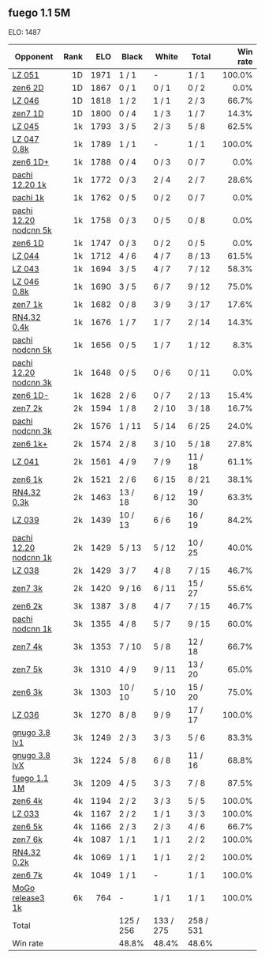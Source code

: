 ## fuego 1.1 5M ##

ELO: 1487

Opponent | Rank | ELO | Black | White | Total | Win rate
---------|-----:|----:|-------|-------|-------|-------:
[LZ 051](LZ%20051.md) | 1D | 1971 | 1 / 1 | - | 1 / 1 | 100.0%
[zen6 2D](zen6%202D.md) | 1D | 1867 | 0 / 1 | 0 / 1 | 0 / 2 | 0.0%
[LZ 046](LZ%20046.md) | 1D | 1818 | 1 / 2 | 1 / 1 | 2 / 3 | 66.7%
[zen7 1D](zen7%201D.md) | 1D | 1800 | 0 / 4 | 1 / 3 | 1 / 7 | 14.3%
[LZ 045](LZ%20045.md) | 1k | 1793 | 3 / 5 | 2 / 3 | 5 / 8 | 62.5%
[LZ 047 0.8k](LZ%20047%200.8k.md) | 1k | 1789 | 1 / 1 | - | 1 / 1 | 100.0%
[zen6 1D+](zen6%201D+.md) | 1k | 1788 | 0 / 4 | 0 / 3 | 0 / 7 | 0.0%
[pachi 12.20 1k](pachi%2012.20%201k.md) | 1k | 1772 | 0 / 3 | 2 / 4 | 2 / 7 | 28.6%
[pachi 1k](pachi%201k.md) | 1k | 1762 | 0 / 5 | 0 / 2 | 0 / 7 | 0.0%
[pachi 12.20 nodcnn 5k](pachi%2012.20%20nodcnn%205k.md) | 1k | 1758 | 0 / 3 | 0 / 5 | 0 / 8 | 0.0%
[zen6 1D](zen6%201D.md) | 1k | 1747 | 0 / 3 | 0 / 2 | 0 / 5 | 0.0%
[LZ 044](LZ%20044.md) | 1k | 1712 | 4 / 6 | 4 / 7 | 8 / 13 | 61.5%
[LZ 043](LZ%20043.md) | 1k | 1694 | 3 / 5 | 4 / 7 | 7 / 12 | 58.3%
[LZ 046 0.8k](LZ%20046%200.8k.md) | 1k | 1690 | 3 / 5 | 6 / 7 | 9 / 12 | 75.0%
[zen7 1k](zen7%201k.md) | 1k | 1682 | 0 / 8 | 3 / 9 | 3 / 17 | 17.6%
[RN4.32 0.4k](RN4.32%200.4k.md) | 1k | 1676 | 1 / 7 | 1 / 7 | 2 / 14 | 14.3%
[pachi nodcnn 5k](pachi%20nodcnn%205k.md) | 1k | 1656 | 0 / 5 | 1 / 7 | 1 / 12 | 8.3%
[pachi 12.20 nodcnn 3k](pachi%2012.20%20nodcnn%203k.md) | 1k | 1648 | 0 / 5 | 0 / 6 | 0 / 11 | 0.0%
[zen6 1D-](zen6%201D-.md) | 1k | 1628 | 2 / 6 | 0 / 7 | 2 / 13 | 15.4%
[zen7 2k](zen7%202k.md) | 2k | 1594 | 1 / 8 | 2 / 10 | 3 / 18 | 16.7%
[pachi nodcnn 3k](pachi%20nodcnn%203k.md) | 2k | 1576 | 1 / 11 | 5 / 14 | 6 / 25 | 24.0%
[zen6 1k+](zen6%201k+.md) | 2k | 1574 | 2 / 8 | 3 / 10 | 5 / 18 | 27.8%
[LZ 041](LZ%20041.md) | 2k | 1561 | 4 / 9 | 7 / 9 | 11 / 18 | 61.1%
[zen6 1k](zen6%201k.md) | 2k | 1521 | 2 / 6 | 6 / 15 | 8 / 21 | 38.1%
[RN4.32 0.3k](RN4.32%200.3k.md) | 2k | 1463 | 13 / 18 | 6 / 12 | 19 / 30 | 63.3%
[LZ 039](LZ%20039.md) | 2k | 1439 | 10 / 13 | 6 / 6 | 16 / 19 | 84.2%
[pachi 12.20 nodcnn 1k](pachi%2012.20%20nodcnn%201k.md) | 2k | 1429 | 5 / 13 | 5 / 12 | 10 / 25 | 40.0%
[LZ 038](LZ%20038.md) | 2k | 1429 | 3 / 7 | 4 / 8 | 7 / 15 | 46.7%
[zen7 3k](zen7%203k.md) | 2k | 1420 | 9 / 16 | 6 / 11 | 15 / 27 | 55.6%
[zen6 2k](zen6%202k.md) | 3k | 1387 | 3 / 8 | 4 / 7 | 7 / 15 | 46.7%
[pachi nodcnn 1k](pachi%20nodcnn%201k.md) | 3k | 1355 | 4 / 8 | 5 / 7 | 9 / 15 | 60.0%
[zen7 4k](zen7%204k.md) | 3k | 1353 | 7 / 10 | 5 / 8 | 12 / 18 | 66.7%
[zen7 5k](zen7%205k.md) | 3k | 1310 | 4 / 9 | 9 / 11 | 13 / 20 | 65.0%
[zen6 3k](zen6%203k.md) | 3k | 1303 | 10 / 10 | 5 / 10 | 15 / 20 | 75.0%
[LZ 036](LZ%20036.md) | 3k | 1270 | 8 / 8 | 9 / 9 | 17 / 17 | 100.0%
[gnugo 3.8 lv1](gnugo%203.8%20lv1.md) | 3k | 1249 | 2 / 3 | 3 / 3 | 5 / 6 | 83.3%
[gnugo 3.8 lvX](gnugo%203.8%20lvX.md) | 3k | 1224 | 5 / 8 | 6 / 8 | 11 / 16 | 68.8%
[fuego 1.1 1M](fuego%201.1%201M.md) | 3k | 1209 | 4 / 5 | 3 / 3 | 7 / 8 | 87.5%
[zen6 4k](zen6%204k.md) | 4k | 1194 | 2 / 2 | 3 / 3 | 5 / 5 | 100.0%
[LZ 033](LZ%20033.md) | 4k | 1167 | 2 / 2 | 1 / 1 | 3 / 3 | 100.0%
[zen6 5k](zen6%205k.md) | 4k | 1166 | 2 / 3 | 2 / 3 | 4 / 6 | 66.7%
[zen7 6k](zen7%206k.md) | 4k | 1087 | 1 / 1 | 1 / 1 | 2 / 2 | 100.0%
[RN4.32 0.2k](RN4.32%200.2k.md) | 4k | 1069 | 1 / 1 | 1 / 1 | 2 / 2 | 100.0%
[zen6 7k](zen6%207k.md) | 4k | 1049 | 1 / 1 | - | 1 / 1 | 100.0%
[MoGo release3 1k](MoGo%20release3%201k.md) | 6k | 764 | - | 1 / 1 | 1 / 1 | 100.0%
Total | | | 125 / 256 | 133 / 275 | 258 / 531 | 
Win rate| | | 48.8% | 48.4% | 48.6% | 
